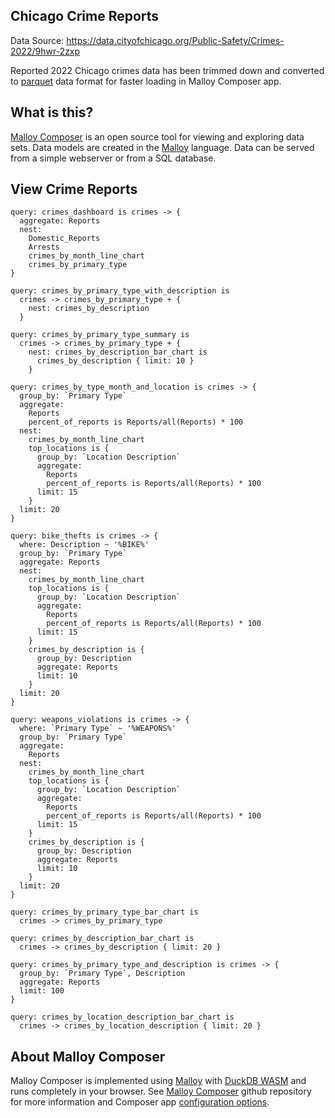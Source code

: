 ## Chicago Crime Reports

Data Source: https://data.cityofchicago.org/Public-Safety/Crimes-2022/9hwr-2zxp

Reported 2022 Chicago crimes data has been trimmed down and converted to [parquet](https://github.com/RandomFractals/chicago-crimes/blob/main/data/crimes-2022-slim.parquet) data format for faster loading in Malloy Composer app.

## What is this?

[Malloy Composer](https://github.com/malloydata/malloy-composer) is an open source tool for viewing and exploring data sets.  Data models are created in the  [Malloy](https://github.com/looker-open-source/malloy/) language.  Data can be served from a simple webserver or from a SQL database.

## View Crime Reports

<!-- malloy-query
  name="Crime Reports Dashboard"
  model="crimes.malloy"
  renderer="dashboard"
-->
```malloy
query: crimes_dashboard is crimes -> {
  aggregate: Reports
  nest:
    Domestic_Reports
    Arrests
    crimes_by_month_line_chart
    crimes_by_primary_type
}
```

<!-- malloy-query
  name="Crime Reports by Primary Type with Nested Description Table Summary"
  model="crimes.malloy"
-->
```malloy
query: crimes_by_primary_type_with_description is
  crimes -> crimes_by_primary_type + {
    nest: crimes_by_description
  }
```

<!-- malloy-query
  name="Crime Reports by Primary Type with Nested Description Chart Summary"
  model="crimes.malloy"
-->
```malloy
query: crimes_by_primary_type_summary is
  crimes -> crimes_by_primary_type + {
    nest: crimes_by_description_bar_chart is
      crimes_by_description { limit: 10 }
    }
```

<!-- malloy-query
  name="Crime Reports by Primary Type with Monthly Summary and Top Locations"
  model="crimes.malloy"
-->
```malloy
query: crimes_by_type_month_and_location is crimes -> {
  group_by: `Primary Type`
  aggregate:
    Reports
    percent_of_reports is Reports/all(Reports) * 100
  nest:
    crimes_by_month_line_chart
    top_locations is {
      group_by: `Location Description`
      aggregate:
        Reports
        percent_of_reports is Reports/all(Reports) * 100
      limit: 15
    }
  limit: 20
}
```

<!-- malloy-query
  name="Reported Bike Thefts Summary"
  model="crimes.malloy"
-->
```malloy
query: bike_thefts is crimes -> {
  where: Description ~ '%BIKE%'
  group_by: `Primary Type`
  aggregate: Reports
  nest:
    crimes_by_month_line_chart
    top_locations is {
      group_by: `Location Description`
      aggregate:
        Reports
        percent_of_reports is Reports/all(Reports) * 100
      limit: 15
    }
    crimes_by_description is {
      group_by: Description
      aggregate: Reports
      limit: 10
    }
  limit: 20
}
```

<!-- malloy-query
  name="Weapons Violations Summary"
  model="crimes.malloy"
-->
```malloy
query: weapons_violations is crimes -> {
  where: `Primary Type` ~ '%WEAPONS%'
  group_by: `Primary Type`
  aggregate:
    Reports
  nest:
    crimes_by_month_line_chart
    top_locations is {
      group_by: `Location Description`
      aggregate:
        Reports
        percent_of_reports is Reports/all(Reports) * 100
      limit: 15
    }
    crimes_by_description is {
      group_by: Description
      aggregate: Reports
      limit: 10
    }
  limit: 20
}
```

<!-- malloy-query
  name="Crime Reports by Primary Type Bar Chart"
  model="crimes.malloy"
  renderer="bar_chart"
-->
```malloy
query: crimes_by_primary_type_bar_chart is
  crimes -> crimes_by_primary_type
```

<!-- malloy-query
  name="Crime Reports by Description Bar Chart"
  model="crimes.malloy"
  renderer="bar_chart"
-->
```malloy
query: crimes_by_description_bar_chart is
  crimes -> crimes_by_description { limit: 20 }
```

<!-- malloy-query
  name="Crime Reports by Primary Type and Description Summary"
  model="crimes.malloy"
  renderer="table"
-->
```malloy
query: crimes_by_primary_type_and_description is crimes -> {
  group_by: `Primary Type`, Description
  aggregate: Reports
  limit: 100
}
```

<!-- malloy-query
  name="Crime Reports by Location Description Bar Chart"
  model="crimes.malloy"
  renderer="bar_chart"
-->
```malloy
query: crimes_by_location_description_bar_chart is
  crimes -> crimes_by_location_description { limit: 20 }
```

## About Malloy Composer

Malloy Composer is implemented using [Malloy](https://github.com/malloydata/malloy) with [DuckDB WASM](https://github.com/duckdb/duckdb-wasm) and runs completely in your browser. See [Malloy Composer](https://github.com/malloydata/malloy-composer) github repository for more information and Composer app [configuration options](https://github.com/malloydata/malloy-composer#config-file-examples).